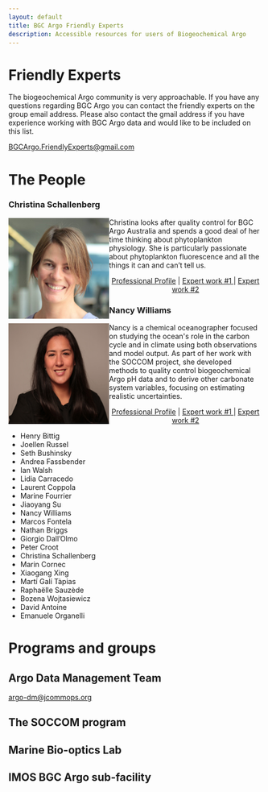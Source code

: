 ```yaml
---
layout: default
title: BGC Argo Friendly Experts
description: Accessible resources for users of Biogeochemical Argo
---
```


# Friendly Experts
The biogeochemical Argo community is very approachable. If you have any questions regarding BGC Argo you can contact the friendly experts on the group email address. Please also contact the gmail address if you have experience working with BGC Argo data and would like to be included on this list.

[BGCArgo.FriendlyExperts@gmail.com](mailto:BGCArgo.FriendlyExperts@gmail.com?)

# The People

### Christina Schallenberg
<div>
  <img align="left" width="200" height="200" src="./Profiles/C_Schallenberg.jpg">
  <p>Christina looks after quality control for BGC Argo Australia and spends a good deal of her time thinking about phytoplankton physiology. She is particularly passionate about phytoplankton fluorescence and all the things it can and can’t tell us.</p>
  <p style="text-align: center;"> 
  <a href = "https://www.utas.edu.au/profiles/staff/imas/christina-schallenberg">Professional Profile</a> | <a href ="https://www.frontiersin.org/articles/10.3389/fmars.2019.00595/full">Expert work #1 </a> | <a href ="https://bg.copernicus.org/articles/17/793/2020/">Expert work #2</a>
  </p>
 </div>

### Nancy Williams
<img align="left" width="200" height="200" src="./Profiles/NL_Williams.png">
Nancy is a chemical oceanographer focused on studying the ocean's role in the carbon cycle and in climate using both observations and model output.  As part of her work with the SOCCOM project, she developed methods to quality control biogeochemical Argo pH data and to derive other carbonate system variables, focusing on estimating realistic uncertainties.

<p style="text-align: center;"> 
<a href = "https://www.marine.usf.edu/nancy-williams/">Professional Profile</a> | <a href ="https://agupubs.onlinelibrary.wiley.com/doi/full/10.1002/2016GB005541">Expert work #1 </a> | <a href ="https://agupubs.onlinelibrary.wiley.com/doi/full/10.1002/2016GL068539">Expert work #2</a>
</p>

- Henry Bittig
- Joellen Russel
- Seth Bushinsky
- Andrea Fassbender
- Ian Walsh
- Lidia Carracedo
- Laurent Coppola
- Marine Fourrier
- Jiaoyang Su
- Nancy Williams
- Marcos Fontela
- Nathan Briggs
- Giorgio Dall’Olmo
- Peter Croot
- Christina Schallenberg
- Marin Cornec
- Xiaogang Xing
- Martí Galí Tàpias
- Raphaëlle Sauzède
- Bozena Wojtasiewicz
- David Antoine
- Emanuele Organelli

# Programs and groups
## Argo Data Management Team
[argo-dm@jcommops.org](mailto:argo-dm@jcommops.org?)

## The SOCCOM program


## Marine Bio-optics Lab


## IMOS BGC Argo sub-facility


